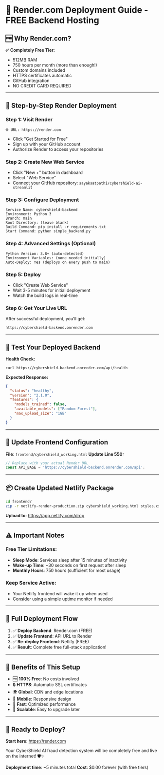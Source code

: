 # 🎨 Render.com Deployment Guide - FREE Backend Hosting

## 🆓 **Why Render.com?**

**✅ Completely Free Tier:**
- 512MB RAM
- 750 hours per month (more than enough!)
- Custom domains included
- HTTPS certificates automatic
- GitHub integration
- NO CREDIT CARD REQUIRED

---

## 🚀 **Step-by-Step Render Deployment**

### **Step 1: Visit Render**
```
🌐 URL: https://render.com
```
- Click "Get Started for Free"
- Sign up with your GitHub account
- Authorize Render to access your repositories

### **Step 2: Create New Web Service**
- Click "New +" button in dashboard
- Select "Web Service"
- Connect your GitHub repository: `sayaksatpathi/cybershield-ai-streamlit`

### **Step 3: Configure Deployment**
```
Service Name: cybershield-backend
Environment: Python 3
Branch: main
Root Directory: (leave blank)
Build Command: pip install -r requirements.txt
Start Command: python simple_backend.py
```

### **Step 4: Advanced Settings (Optional)**
```
Python Version: 3.8+ (auto-detected)
Environment Variables: (none needed initially)
Auto-Deploy: Yes (deploys on every push to main)
```

### **Step 5: Deploy**
- Click "Create Web Service"
- Wait 3-5 minutes for initial deployment
- Watch the build logs in real-time

### **Step 6: Get Your Live URL**
After successful deployment, you'll get:
```
https://cybershield-backend.onrender.com
```

---

## 🧪 **Test Your Deployed Backend**

**Health Check:**
```bash
curl https://cybershield-backend.onrender.com/api/health
```

**Expected Response:**
```json
{
  "status": "healthy",
  "version": "2.1.0",
  "features": {
    "models_trained": false,
    "available_models": ["Random Forest"],
    "max_upload_size": "1GB"
  }
}
```

---

## 🔧 **Update Frontend Configuration**

**File**: `frontend/cybershield_working.html`
**Update Line 550:**

```javascript
// Replace with your actual Render URL
const API_BASE = 'https://cybershield-backend.onrender.com/api';
```

---

## 📦 **Create Updated Netlify Package**

```bash
cd frontend/
zip -r netlify-render-production.zip cybershield_working.html styles.css script.js index.html
```

**Upload to**: https://app.netlify.com/drop

---

## ⚠️ **Important Notes**

### **Free Tier Limitations:**
- **Sleep Mode**: Services sleep after 15 minutes of inactivity
- **Wake-up Time**: ~30 seconds on first request after sleep
- **Monthly Hours**: 750 hours (sufficient for most usage)

### **Keep Service Active:**
- Your Netlify frontend will wake it up when used
- Consider using a simple uptime monitor if needed

---

## 🎯 **Full Deployment Flow**

1. ✅ **Deploy Backend**: Render.com (FREE)
2. ✅ **Update Frontend**: API URL to Render
3. ✅ **Re-deploy Frontend**: Netlify (FREE)
4. ✅ **Result**: Complete free full-stack application!

---

## 🌟 **Benefits of This Setup**

- 🆓 **100% Free**: No costs involved
- 🔒 **HTTPS**: Automatic SSL certificates
- 🌍 **Global**: CDN and edge locations
- 📱 **Mobile**: Responsive design
- 🚀 **Fast**: Optimized performance
- 🔧 **Scalable**: Easy to upgrade later

---

## 🎉 **Ready to Deploy?**

**Start here**: https://render.com

Your CyberShield AI fraud detection system will be completely free and live on the internet! 🛡️✨

**Deployment time**: ~5 minutes total
**Cost**: $0.00 forever (with free tiers)
